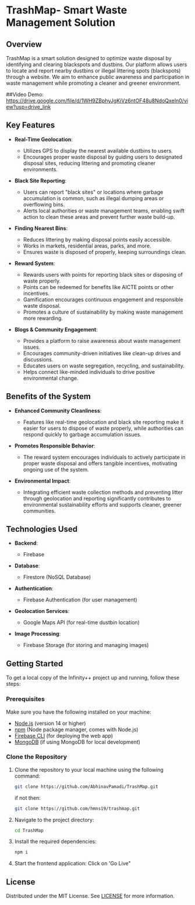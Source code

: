 
# TrashMap- Smart Waste Management Solution

## Overview
TrashMap is a smart solution designed to optimize waste disposal by identifying and clearing blackspots and dustbins. Our platform allows users to locate and report nearby dustbins or illegal littering spots (blackspots) through a website. We aim to enhance public awareness and participation in waste management while promoting a cleaner and greener environment.

##Video Demo:
https://drive.google.com/file/d/1WH9ZBphyJgKiVz6ntOF48u8NdoQxeIn0/view?usp=drive_link


## Key Features
- **Real-Time Geolocation**: 
  - Utilizes GPS to display the nearest available dustbins to users.
  - Encourages proper waste disposal by guiding users to designated disposal sites, reducing littering and promoting cleaner environments.

- **Black Site Reporting**: 
  - Users can report "black sites" or locations where garbage accumulation is common, such as illegal dumping areas or overflowing bins.
  - Alerts local authorities or waste management teams, enabling swift action to clean these areas and prevent further waste build-up.

- **Finding Nearest Bins**: 
  - Reduces littering by making disposal points easily accessible.
  - Works in markets, residential areas, parks, and more.
  - Ensures waste is disposed of properly, keeping surroundings clean.

- **Reward System**: 
  - Rewards users with points for reporting black sites or disposing of waste properly.
  - Points can be redeemed for benefits like AICTE points or other incentives.
  - Gamification encourages continuous engagement and responsible waste disposal.
  - Promotes a culture of sustainability by making waste management more rewarding.

- **Blogs & Community Engagement**:
  - Provides a platform to raise awareness about waste management issues.
  - Encourages community-driven initiatives like clean-up drives and discussions.
  - Educates users on waste segregation, recycling, and sustainability.
  - Helps connect like-minded individuals to drive positive environmental change.

## Benefits of the System
- **Enhanced Community Cleanliness**: 
  - Features like real-time geolocation and black site reporting make it easier for users to dispose of waste properly, while authorities can respond quickly to garbage accumulation issues.

- **Promotes Responsible Behavior**: 
  - The reward system encourages individuals to actively participate in proper waste disposal and offers tangible incentives, motivating ongoing use of the system.

- **Environmental Impact**: 
  - Integrating efficient waste collection methods and preventing litter through geolocation and reporting significantly contributes to environmental sustainability efforts and supports cleaner, greener communities.


## Technologies Used

- **Backend**: 
  - Firebase

- **Database**: 
  - Firestore (NoSQL Database)

- **Authentication**: 
  - Firebase Authentication (for user management)

- **Geolocation Services**: 
  - Google Maps API (for real-time dustbin location)

- **Image Processing**: 
  - Firebase Storage (for storing and managing images)

## Getting Started

To get a local copy of the Infinity++ project up and running, follow these steps:

### Prerequisites

Make sure you have the following installed on your machine:

- [Node.js](https://nodejs.org/) (version 14 or higher)
- [npm](https://www.npmjs.com/) (Node package manager, comes with Node.js)
- [Firebase CLI](https://firebase.google.com/docs/cli) (for deploying the web app)
- [MongoDB](https://www.mongodb.com/) (if using MongoDB for local development)

### Clone the Repository

1. Clone the repository to your local machine using the following command:

   ```bash
   git clone https://github.com/AbhinavPamadi/TrashMap.git
   ```
   if not then:
   ``` bash
   git clone https://github.com/hmns19/trashmap.git
   
3. Navigate to the project directory:

   ```bash
   cd TrashMap

4. Install the required dependencies:
   ```bash
   npm i


5. Start the frontend application:
   Click on 'Go Live"

## License

Distributed under the MIT License. See [LICENSE](LICENSE) for more information.
